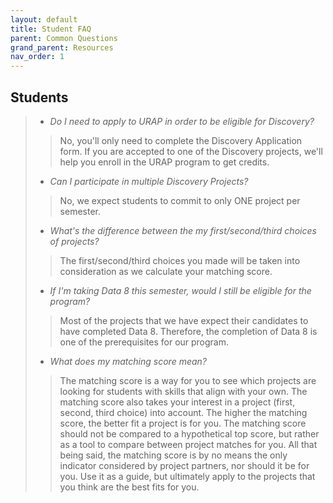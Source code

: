 ```yaml
---
layout: default
title: Student FAQ
parent: Common Questions
grand_parent: Resources
nav_order: 1
---
```

## Students

   > - *Do I need to apply to URAP in order to be eligible for Discovery?*
   >> No, you'll only need to complete the Discovery Application form. If you are accepted to one of the Discovery projects, we'll help you enroll in the URAP program to get credits.
   > - *Can I participate in multiple Discovery Projects?*
   >> No, we expect students to commit to only ONE project per semester.
   > - *What's the difference between the my first/second/third choices of projects?*
   >> The first/second/third choices you made will be taken into consideration as we calculate your matching score.
   > - *If I'm taking Data 8 this semester, would I still be eligible for the program?*
   >> Most of the projects that we have expect their candidates to have completed Data 8. Therefore, the completion of Data 8 is one of the prerequisites for our program.
   > - *What does my matching score mean?*
   >> The matching score is a way for you to see which projects are looking for students with skills that align with your own. The matching score also takes your interest in a project (first, second, third choice) into account. The higher the matching score, the better fit a project is for you. The matching score should not be compared to a hypothetical top score, but rather as a tool to compare between project matches for you. All that being said, the matching score is by no means the only indicator considered by project partners, nor should it be for you. Use it as a guide, but ultimately apply to the projects that you think are the best fits for you. 
   
   

